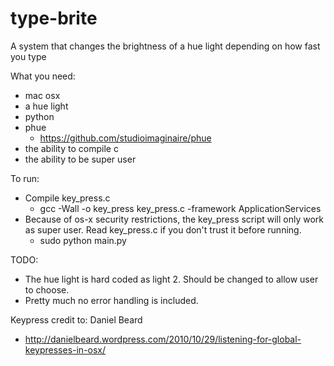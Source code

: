 type-brite
==========

A system that changes the brightness of a hue light depending on how fast you type

What you need:
* mac osx 
* a hue light
* python
* phue
  - https://github.com/studioimaginaire/phue
* the ability to compile c
* the ability to be super user

To run:
* Compile key_press.c 
   - gcc -Wall -o key_press key_press.c -framework ApplicationServices
* Because of os-x security restrictions, the key_press script will only work as super user. Read key_press.c if you don't trust it before running. 
   - sudo python main.py

TODO:
* The hue light is hard coded as light 2. Should be changed to allow user to choose.
* Pretty much no error handling is included.  

Keypress credit to:
Daniel Beard
 - http://danielbeard.wordpress.com/2010/10/29/listening-for-global-keypresses-in-osx/

